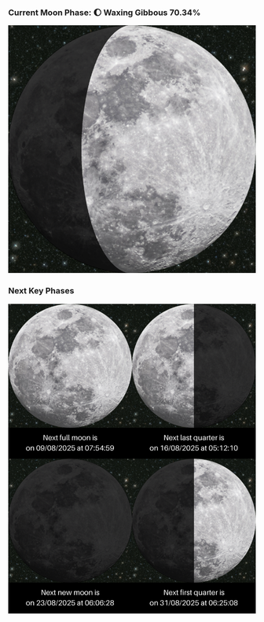 ### Current Moon Phase: 🌔 Waxing Gibbous 70.34%
![Moon Phase](moonphase.png)
### Next Key Phases
![Gallery](gallery.png)